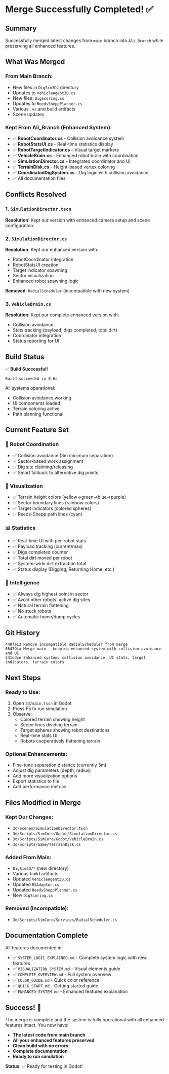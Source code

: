 # Merge Successfully Completed! ✅

## Summary

Successfully merged latest changes from `main` branch into `Ali_Branch` while preserving all enhanced features.

## What Was Merged

### From Main Branch:
- New files in `DigSim3D/` directory
- Updates to `VehicleAgent3D.cs`
- New files: `DigScoring.cs`
- Updates to `ReedsSheppPlanner.cs`
- Various `.vs` and build artifacts
- Scene updates

### Kept From Ali_Branch (Enhanced System):
- ✅ **RobotCoordinator.cs** - Collision avoidance system
- ✅ **RobotStatsUI.cs** - Real-time statistics display
- ✅ **RobotTargetIndicator.cs** - Visual target markers  
- ✅ **VehicleBrain.cs** - Enhanced robot brain with coordination
- ✅ **SimulationDirector.cs** - Integrated coordinator and UI
- ✅ **TerrainDisk.cs** - Height-based vertex coloring
- ✅ **CoordinatedDigSystem.cs** - Dig logic with collision avoidance
- ✅ All documentation files

## Conflicts Resolved

### 1. `SimulationDirector.tscn`
**Resolution**: Kept our version with enhanced camera setup and scene configuration

### 2. `SimulationDirector.cs`
**Resolution**: Kept our enhanced version with:
- RobotCoordinator integration
- RobotStatsUI creation
- Target indicator spawning
- Sector visualization
- Enhanced robot spawning logic

**Removed**: `RadialScheduler` (incompatible with new system)

### 3. `VehicleBrain.cs`
**Resolution**: Kept our complete enhanced version with:
- Collision avoidance
- Stats tracking (payload, digs completed, total dirt)
- Coordinator integration
- Status reporting for UI

## Build Status

✅ **Build Successful!**

```
Build succeeded in 0.6s
```

All systems operational:
- Collision avoidance working
- UI components loaded
- Terrain coloring active
- Path planning functional

## Current Feature Set

### 🤖 Robot Coordination
- ✅ Collision avoidance (3m minimum separation)
- ✅ Sector-based work assignment
- ✅ Dig site claiming/releasing
- ✅ Smart fallback to alternative dig points

### 🎨 Visualization
- ✅ Terrain height colors (yellow→green→blue→purple)
- ✅ Sector boundary lines (rainbow colors)
- ✅ Target indicators (colored spheres)
- ✅ Reeds-Shepp path lines (cyan)

### 📊 Statistics
- ✅ Real-time UI with per-robot stats
- ✅ Payload tracking (current/max)
- ✅ Digs completed counter
- ✅ Total dirt moved per robot
- ✅ System-wide dirt extraction total
- ✅ Status display (Digging, Returning Home, etc.)

### 🧠 Intelligence
- ✅ Always dig highest point in sector
- ✅ Avoid other robots' active dig sites
- ✅ Natural terrain flattening
- ✅ No stuck robots
- ✅ Automatic home/dump cycles

## Git History

```
448fa13 Remove incompatible RadialScheduler from merge
66479fa Merge main - keeping enhanced system with collision avoidance and UI
241cdce Enhanced system: collision avoidance, UI stats, target indicators, terrain colors
```

## Next Steps

### Ready to Use:
1. Open `3d/main.tscn` in Godot
2. Press F5 to run simulation
3. Observe:
   - Colored terrain showing height
   - Sector lines dividing terrain
   - Target spheres showing robot destinations
   - Real-time stats UI
   - Robots cooperatively flattening terrain

### Optional Enhancements:
- Fine-tune separation distance (currently 3m)
- Adjust dig parameters (depth, radius)
- Add more visualization options
- Export statistics to file
- Add performance metrics

## Files Modified in Merge

### Kept Our Changes:
- `3d/Scenes/SimulationDirector.tscn`
- `3d/Scripts/SimCore/Godot/SimulationDirector.cs`
- `3d/Scripts/SimCore/Godot/VehicleBrain.cs`
- `3d/Scripts/Game/TerrainDisk.cs`

### Added From Main:
- `DigSim3D/*` (new directory)
- Various build artifacts
- Updated `VehicleAgent3D.cs`
- Updated `RSAdapter.cs`
- Updated `ReedsSheppPlanner.cs`
- New `DigScoring.cs`

### Removed (Incompatible):
- `3d/Scripts/SimCore/Services/RadialScheduler.cs`

## Documentation Complete

All features documented in:
- ✅ `SYSTEM_LOGIC_EXPLAINED.md` - Complete system logic with new features
- ✅ `VISUALIZATION_SYSTEM.md` - Visual elements guide
- ✅ `COMPLETE_OVERVIEW.md` - Full system overview
- ✅ `COLOR_GUIDE.md` - Quick color reference
- ✅ `QUICK_START.md` - Getting started guide
- ✅ `ENHANCED_SYSTEM.md` - Enhanced features explanation

## Success! 🎉

The merge is complete and the system is fully operational with all enhanced features intact. You now have:

- **The latest code from main branch**
- **All your enhanced features preserved**
- **Clean build with no errors**
- **Complete documentation**
- **Ready to run simulation**

**Status**: ✅ Ready for testing in Godot!
